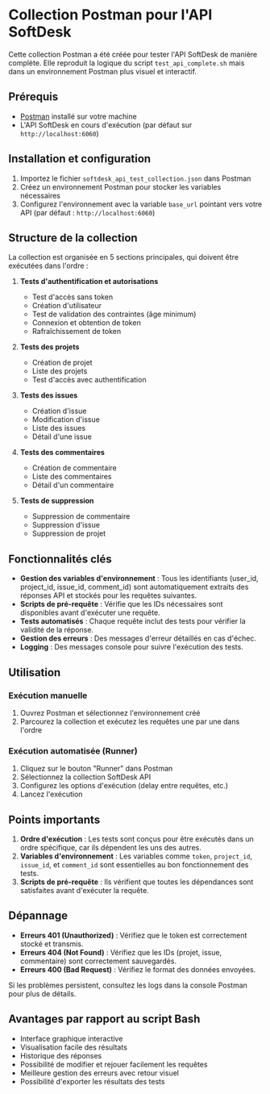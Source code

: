 # Collection Postman pour l'API SoftDesk

Cette collection Postman a été créée pour tester l'API SoftDesk de manière complète. Elle reproduit la logique du script `test_api_complete.sh` mais dans un environnement Postman plus visuel et interactif.

## Prérequis

- [Postman](https://www.postman.com/downloads/) installé sur votre machine
- L'API SoftDesk en cours d'exécution (par défaut sur `http://localhost:6060`)

## Installation et configuration

1. Importez le fichier `softdesk_api_test_collection.json` dans Postman
2. Créez un environnement Postman pour stocker les variables nécessaires
3. Configurez l'environnement avec la variable `base_url` pointant vers votre API (par défaut : `http://localhost:6060`)

## Structure de la collection

La collection est organisée en 5 sections principales, qui doivent être exécutées dans l'ordre :

1. **Tests d'authentification et autorisations**
   - Test d'accès sans token
   - Création d'utilisateur
   - Test de validation des contraintes (âge minimum)
   - Connexion et obtention de token
   - Rafraîchissement de token

2. **Tests des projets**
   - Création de projet
   - Liste des projets
   - Test d'accès avec authentification

3. **Tests des issues**
   - Création d'issue
   - Modification d'issue
   - Liste des issues
   - Détail d'une issue

4. **Tests des commentaires**
   - Création de commentaire
   - Liste des commentaires
   - Détail d'un commentaire

5. **Tests de suppression**
   - Suppression de commentaire
   - Suppression d'issue
   - Suppression de projet

## Fonctionnalités clés

- **Gestion des variables d'environnement** : Tous les identifiants (user_id, project_id, issue_id, comment_id) sont automatiquement extraits des réponses API et stockés pour les requêtes suivantes.
- **Scripts de pré-requête** : Vérifie que les IDs nécessaires sont disponibles avant d'exécuter une requête.
- **Tests automatisés** : Chaque requête inclut des tests pour vérifier la validité de la réponse.
- **Gestion des erreurs** : Des messages d'erreur détaillés en cas d'échec.
- **Logging** : Des messages console pour suivre l'exécution des tests.

## Utilisation

### Exécution manuelle

1. Ouvrez Postman et sélectionnez l'environnement créé
2. Parcourez la collection et exécutez les requêtes une par une dans l'ordre

### Exécution automatisée (Runner)

1. Cliquez sur le bouton "Runner" dans Postman
2. Sélectionnez la collection SoftDesk API
3. Configurez les options d'exécution (delay entre requêtes, etc.)
4. Lancez l'exécution

## Points importants

1. **Ordre d'exécution** : Les tests sont conçus pour être exécutés dans un ordre spécifique, car ils dépendent les uns des autres.
2. **Variables d'environnement** : Les variables comme `token`, `project_id`, `issue_id`, et `comment_id` sont essentielles au bon fonctionnement des tests.
3. **Scripts de pré-requête** : Ils vérifient que toutes les dépendances sont satisfaites avant d'exécuter la requête.

## Dépannage

- **Erreurs 401 (Unauthorized)** : Vérifiez que le token est correctement stocké et transmis.
- **Erreurs 404 (Not Found)** : Vérifiez que les IDs (projet, issue, commentaire) sont correctement sauvegardés.
- **Erreurs 400 (Bad Request)** : Vérifiez le format des données envoyées.

Si les problèmes persistent, consultez les logs dans la console Postman pour plus de détails.

## Avantages par rapport au script Bash

- Interface graphique interactive
- Visualisation facile des résultats
- Historique des réponses
- Possibilité de modifier et rejouer facilement les requêtes
- Meilleure gestion des erreurs avec retour visuel
- Possibilité d'exporter les résultats des tests 